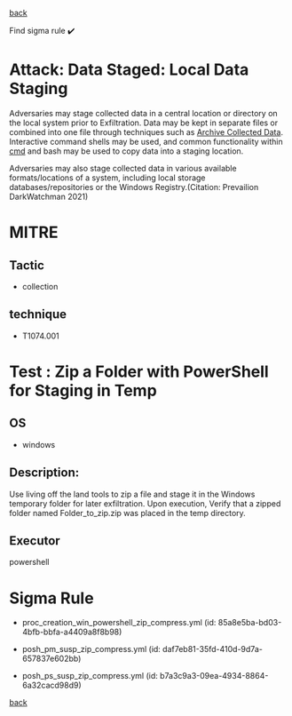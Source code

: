 
[back](../index.md)

Find sigma rule :heavy_check_mark: 

# Attack: Data Staged: Local Data Staging 

Adversaries may stage collected data in a central location or directory on the local system prior to Exfiltration. Data may be kept in separate files or combined into one file through techniques such as [Archive Collected Data](https://attack.mitre.org/techniques/T1560). Interactive command shells may be used, and common functionality within [cmd](https://attack.mitre.org/software/S0106) and bash may be used to copy data into a staging location.

Adversaries may also stage collected data in various available formats/locations of a system, including local storage databases/repositories or the Windows Registry.(Citation: Prevailion DarkWatchman 2021)

# MITRE
## Tactic
  - collection


## technique
  - T1074.001


# Test : Zip a Folder with PowerShell for Staging in Temp
## OS
  - windows


## Description:
Use living off the land tools to zip a file and stage it in the Windows temporary folder for later exfiltration. Upon execution, Verify that a zipped folder named Folder_to_zip.zip
was placed in the temp directory.


## Executor
powershell

# Sigma Rule
 - proc_creation_win_powershell_zip_compress.yml (id: 85a8e5ba-bd03-4bfb-bbfa-a4409a8f8b98)

 - posh_pm_susp_zip_compress.yml (id: daf7eb81-35fd-410d-9d7a-657837e602bb)

 - posh_ps_susp_zip_compress.yml (id: b7a3c9a3-09ea-4934-8864-6a32cacd98d9)



[back](../index.md)
